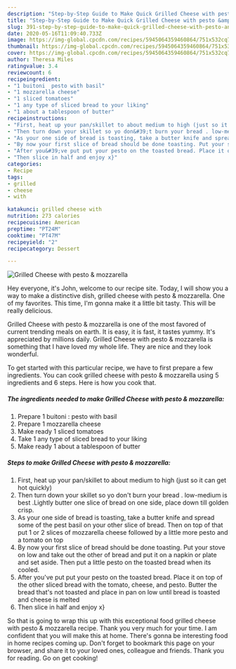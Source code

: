 ```yaml
---
description: "Step-by-Step Guide to Make Quick Grilled Cheese with pesto &amp;amp; mozzarella"
title: "Step-by-Step Guide to Make Quick Grilled Cheese with pesto &amp;amp; mozzarella"
slug: 391-step-by-step-guide-to-make-quick-grilled-cheese-with-pesto-and-amp-mozzarella
date: 2020-05-16T11:09:40.733Z
image: https://img-global.cpcdn.com/recipes/5945064359460864/751x532cq70/grilled-cheese-with-pesto-mozzarella-recipe-main-photo.jpg
thumbnail: https://img-global.cpcdn.com/recipes/5945064359460864/751x532cq70/grilled-cheese-with-pesto-mozzarella-recipe-main-photo.jpg
cover: https://img-global.cpcdn.com/recipes/5945064359460864/751x532cq70/grilled-cheese-with-pesto-mozzarella-recipe-main-photo.jpg
author: Theresa Miles
ratingvalue: 3.4
reviewcount: 6
recipeingredient:
- "1 buitoni  pesto with basil"
- "1 mozzarella cheese"
- "1 sliced tomatoes"
- "1 any type of sliced bread to your liking"
- "1 about a tablespoon of butter"
recipeinstructions:
- "First, heat up your pan/skillet to about medium to high (just so it can get hot quickly)"
- "Then turn down your skillet so yo don&#39;t burn your bread . low-medium is best .Lightly butter one slice of bread on one side, place down till golden crisp."
- "As your one side of bread is toasting, take a butter knife and spread some of the pest basil on your other slice of bread. Then on top of that put 1 or 2 slices of mozzarella cheese followed by a little more pesto and a tomato on top"
- "By now your first slice of bread should be done toasting. Put your stove on low and take out the other of bread and put it on a napkin or plate and set aside. Then put a little pesto on the toasted bread when its cooled."
- "After you&#39;ve put put your pesto on the toasted bread. Place it on top of the other sliced bread with the tomato, cheese, and pesto. Butter the bread that&#39;s not toasted and place in pan on low until bread is toasted and cheese is melted"
- "Then slice in half and enjoy x}"
categories:
- Recipe
tags:
- grilled
- cheese
- with

katakunci: grilled cheese with 
nutrition: 273 calories
recipecuisine: American
preptime: "PT24M"
cooktime: "PT47M"
recipeyield: "2"
recipecategory: Dessert

---
```



![Grilled Cheese with pesto &amp; mozzarella](https://img-global.cpcdn.com/recipes/5945064359460864/751x532cq70/grilled-cheese-with-pesto-mozzarella-recipe-main-photo.jpg)

Hey everyone, it's John, welcome to our recipe site. Today, I will show you a way to make a distinctive dish, grilled cheese with pesto &amp; mozzarella. One of my favorites. This time, I'm gonna make it a little bit tasty. This will be really delicious.



Grilled Cheese with pesto &amp; mozzarella is one of the most favored of current trending meals on earth. It is easy, it is fast, it tastes yummy. It's appreciated by millions daily. Grilled Cheese with pesto &amp; mozzarella is something that I have loved my whole life. They are nice and they look wonderful.


To get started with this particular recipe, we have to first prepare a few ingredients. You can cook grilled cheese with pesto &amp; mozzarella using 5 ingredients and 6 steps. Here is how you cook that.

<!--inarticleads1-->

##### The ingredients needed to make Grilled Cheese with pesto &amp; mozzarella:

1. Prepare 1 buitoni : pesto with basil
1. Prepare 1 mozzarella cheese
1. Make ready 1 sliced tomatoes
1. Take 1 any type of sliced bread to your liking
1. Make ready 1 about a tablespoon of butter




<!--inarticleads2-->

##### Steps to make Grilled Cheese with pesto &amp; mozzarella:

1. First, heat up your pan/skillet to about medium to high (just so it can get hot quickly)
1. Then turn down your skillet so yo don&#39;t burn your bread . low-medium is best .Lightly butter one slice of bread on one side, place down till golden crisp.
1. As your one side of bread is toasting, take a butter knife and spread some of the pest basil on your other slice of bread. Then on top of that put 1 or 2 slices of mozzarella cheese followed by a little more pesto and a tomato on top
1. By now your first slice of bread should be done toasting. Put your stove on low and take out the other of bread and put it on a napkin or plate and set aside. Then put a little pesto on the toasted bread when its cooled.
1. After you&#39;ve put put your pesto on the toasted bread. Place it on top of the other sliced bread with the tomato, cheese, and pesto. Butter the bread that&#39;s not toasted and place in pan on low until bread is toasted and cheese is melted
1. Then slice in half and enjoy x}




So that is going to wrap this up with this exceptional food grilled cheese with pesto &amp; mozzarella recipe. Thank you very much for your time. I am confident that you will make this at home. There's gonna be interesting food in home recipes coming up. Don't forget to bookmark this page on your browser, and share it to your loved ones, colleague and friends. Thank you for reading. Go on get cooking!
